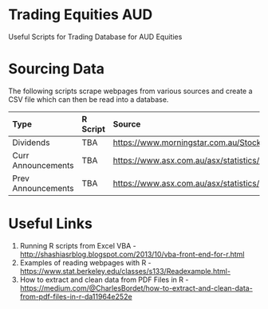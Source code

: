 # Trading Equities AUD
Useful Scripts for Trading Database for AUD Equities
 

# Sourcing Data
The following scripts scrape webpages from various sources and create a CSV file which can then be read into a database.

|Type           | R Script  | Source |
|:---|:---|:---|
|Dividends | TBA | https://www.morningstar.com.au/Stocks/UpcomingDividends |
|Curr Announcements| TBA | https://www.asx.com.au/asx/statistics/todayAnns.do |
|Prev Announcements | TBA | https://www.asx.com.au/asx/statistics/prevBusDayAnns.do |

 
# Useful Links
1. Running R scripts from Excel VBA - http://shashiasrblog.blogspot.com/2013/10/vba-front-end-for-r.html
2. Examples of reading webpages with R - https://www.stat.berkeley.edu/classes/s133/Readexample.html- 
3. How to extract and clean data from PDF Files in R - https://medium.com/@CharlesBordet/how-to-extract-and-clean-data-from-pdf-files-in-r-da11964e252e
